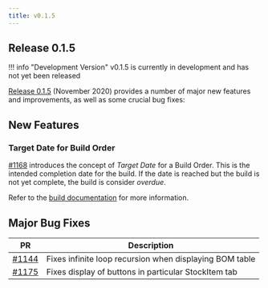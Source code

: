 ```yaml
---
title: v0.1.5
---
```


## Release 0.1.5

!!! info "Development Version"
    v0.1.5 is currently in development and has not yet been released

[Release 0.1.5](https://github.com/inventree/InvenTree/releases/tag/0.1.5) (November 2020) provides a number of major new features and improvements, as well as some crucial bug fixes:

## New Features

### Target Date for Build Order

[#1168](https://github.com/inventree/InvenTree/pull/1168) introduces the concept of *Target Date* for a Build Order. This is the intended completion date for the build. If the date is reached but the build is not yet complete, the build is consider *overdue*.

Refer to the [build documentation](../../build/build/#overdue-builds) for more information.

## Major Bug Fixes

| PR | Description |
| --- | --- |
| [#1144](https://github.com/inventree/InvenTree/pull/1144) | Fixes infinite loop recursion when displaying BOM table |
| [#1175](https://github.com/inventree/InvenTree/pull/1175) | Fixes display of buttons in particular StockItem tab |
